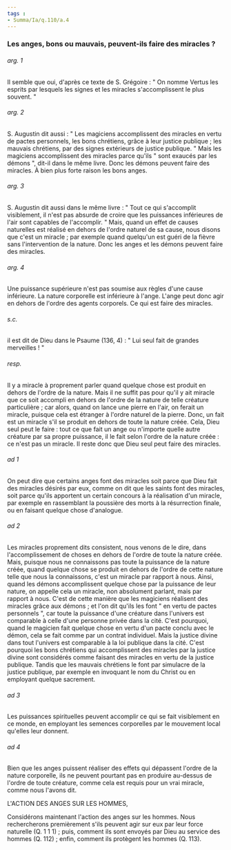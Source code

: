```yaml
---
tags : 
- Summa/Ia/q.110/a.4
---
```


### Les anges, bons ou mauvais, peuvent-ils faire des miracles ?



###### arg. 1
Il semble que oui, d'après ce texte de S. Grégoire : " On nomme Vertus les esprits par lesquels les signes et les miracles s'accomplissent le plus souvent. " 

###### arg. 2
S. Augustin dit aussi : " Les magiciens accomplissent des miracles en vertu de pactes personnels, les bons chrétiens, grâce à leur justice publique ; les mauvais chrétiens, par des signes extérieurs de justice publique. " Mais les magiciens accomplissent des miracles parce qu'ils " sont exaucés par les démons ", dit-il dans le même livre. Donc les démons peuvent faire des miracles. À bien plus forte raison les bons anges. 

###### arg. 3
S. Augustin dit aussi dans le même livre : " Tout ce qui s'accomplit visiblement, il n'est pas absurde de croire que les puissances inférieures de l'air sont capables de l'accomplir. " Mais, quand un effet de causes naturelles est réalisé en dehors de l'ordre naturel de sa cause, nous disons que c'est un miracle ; par exemple quand quelqu'un est guéri de la fièvre sans l'intervention de la nature. Donc les anges et les démons peuvent faire des miracles. 

###### arg. 4
Une puissance supérieure n'est pas soumise aux règles d'une cause inférieure. La nature corporelle est inférieure à l'ange. L'ange peut donc agir en dehors de l'ordre des agents corporels. Ce qui est faire des miracles. 

###### s.c.
il est dit de Dieu dans le Psaume (136, 4) : " Lui seul fait de grandes merveilles ! " 

###### resp.
Il y a miracle à proprement parler quand quelque chose est produit en dehors de l'ordre de la nature. Mais il ne suffit pas pour qu'il y ait miracle que ce soit accompli en dehors de l'ordre de la nature de telle créature particulière ; car alors, quand on lance une pierre en l'air, on ferait un miracle, puisque cela est étranger à l'ordre naturel de la pierre. Donc, un fait est un miracle s'il se produit en dehors de toute la nature créée. Cela, Dieu seul peut le faire : tout ce que fait un ange ou n'importe quelle autre créature par sa propre puissance, il le fait selon l'ordre de la nature créée : ce n'est pas un miracle. Il reste donc que Dieu seul peut faire des miracles. 

###### ad 1
On peut dire que certains anges font des miracles soit parce que Dieu fait des miracles désirés par eux, comme on dit que les saints font des miracles, soit parce qu'ils apportent un certain concours à la réalisation d'un miracle, par exemple en rassemblant la poussière des morts à la résurrection finale, ou en faisant quelque chose d'analogue. 

###### ad 2
Les miracles proprement dits consistent, nous venons de le dire, dans l'accomplissement de choses en dehors de l'ordre de toute la nature créée. Mais, puisque nous ne connaissons pas toute la puissance de la nature créée, quand quelque chose se produit en dehors de l'ordre de cette nature telle que nous la connaissons, c'est un miracle par rapport à nous. Ainsi, quand les démons accomplissent quelque chose par la puissance de leur nature, on appelle cela un miracle, non absolument parlant, mais par rapport à nous. C'est de cette manière que les magiciens réalisent des miracles grâce aux démons ; et l'on dit qu'ils les font " en vertu de pactes personnels ", car toute la puissance d'une créature dans l'univers est comparable à celle d'une personne privée dans la cité. C'est pourquoi, quand le magicien fait quelque chose en vertu d'un pacte conclu avec le démon, cela se fait comme par un contrat individuel. Mais la justice divine dans tout l'univers est comparable à la loi publique dans la cité. C'est pourquoi les bons chrétiens qui accomplissent des miracles par la justice divine sont considérés comme faisant des miracles en vertu de la justice publique. Tandis que les mauvais chrétiens le font par simulacre de la justice publique, par exemple en invoquant le nom du Christ ou en employant quelque sacrement. 

###### ad 3
Les puissances spirituelles peuvent accomplir ce qui se fait visiblement en ce monde, en employant les semences corporelles par le mouvement local qu'elles leur donnent. 

###### ad 4
Bien que les anges puissent réaliser des effets qui dépassent l'ordre de la nature corporelle, ils ne peuvent pourtant pas en produire au-dessus de l'ordre de toute créature, comme cela est requis pour un vrai miracle, comme nous l'avons dit. 

L'ACTION DES ANGES SUR LES HOMMES, 

Considérons maintenant l'action des anges sur les hommes. Nous rechercherons premièrement s'ils peuvent agir sur eux par leur force naturelle (Q. 1 1 1) ; puis, comment ils sont envoyés par Dieu au service des hommes (Q. 112) ; enfin, comment ils protègent les hommes (Q. 113). 



